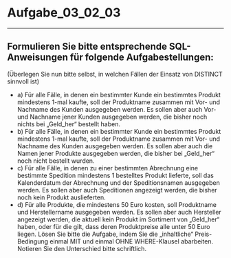 # Aufgabe_03_02_03

---

## Formulieren Sie bitte entsprechende SQL-Anweisungen für folgende Aufgabestellungen: 

(Überlegen Sie nun bitte selbst, in welchen Fällen der Einsatz von DISTINCT sinnvoll ist)

- a)	Für alle Fälle, in denen ein bestimmter Kunde ein bestimmtes Produkt mindestens 1-mal kaufte, soll der Produktname zusammen mit Vor- und Nachname des Kunden ausgegeben werden. Es sollen aber auch Vor- und Nachname jener Kunden ausgegeben werden, die bisher noch nichts bei „Geld_her“ bestellt haben.
- b)	Für alle Fälle, in denen ein bestimmter Kunde ein bestimmtes Produkt mindestens 1-mal kaufte, soll der Produktname zusammen mit Vor- und Nachname des Kunden ausgegeben werden. Es sollen aber auch die Namen jener Produkte ausgegeben werden, die bisher bei „Geld_her“ noch nicht bestellt wurden.
- c)	Für alle Fälle, in denen zu einer bestimmten Abrechnung eine bestimmte Spedition mindestens 1 bestelltes Produkt lieferte, soll das Kalenderdatum der Abrechnung und der Speditionsnamen ausgegeben werden. Es sollen aber auch Speditionen angezeigt werden, die bisher noch kein Produkt auslieferten.
- d)	Für alle Produkte, die mindestens 50 Euro kosten, soll Produktname und Herstellername ausgegeben werden. Es sollen aber auch Hersteller angezeigt werden, die aktuell kein Produkt im Sortiment von „Geld_her“ haben, oder für die gilt, dass deren Produktpreise alle unter 50 Euro liegen. Lösen Sie bitte die Aufgabe, indem Sie die „inhaltliche“ Preis-Bedingung einmal MIT und einmal OHNE WHERE-Klausel abarbeiten. Notieren Sie den Unterschied bitte schriftlich.

